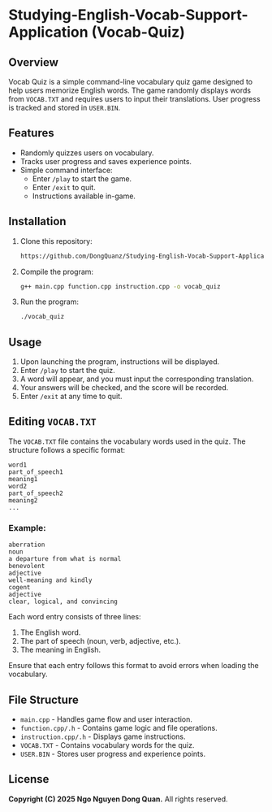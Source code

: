 # Studying-English-Vocab-Support-Application (Vocab-Quiz)

## Overview

Vocab Quiz is a simple command-line vocabulary quiz game designed to help users memorize English words. The game randomly displays words from `VOCAB.TXT` and requires users to input their translations. User progress is tracked and stored in `USER.BIN`.

## Features

- Randomly quizzes users on vocabulary.
- Tracks user progress and saves experience points.
- Simple command interface:
  - Enter `/play` to start the game.
  - Enter `/exit` to quit.
  - Instructions available in-game.

## Installation

1. Clone this repository:
   ```sh
   https://github.com/DongQuanz/Studying-English-Vocab-Support-Application
   ```
2. Compile the program:
   ```sh
   g++ main.cpp function.cpp instruction.cpp -o vocab_quiz
   ```
3. Run the program:
   ```sh
   ./vocab_quiz
   ```

## Usage

1. Upon launching the program, instructions will be displayed.
2. Enter `/play` to start the quiz.
3. A word will appear, and you must input the corresponding translation.
4. Your answers will be checked, and the score will be recorded.
5. Enter `/exit` at any time to quit.

## Editing `VOCAB.TXT`

The `VOCAB.TXT` file contains the vocabulary words used in the quiz. The structure follows a specific format:

```
word1
part_of_speech1
meaning1
word2
part_of_speech2
meaning2
...
```

### Example:
```
aberration
noun
a departure from what is normal
benevolent
adjective
well-meaning and kindly
cogent
adjective
clear, logical, and convincing
```
Each word entry consists of three lines:
1. The English word.
2. The part of speech (noun, verb, adjective, etc.).
3. The meaning in English.

Ensure that each entry follows this format to avoid errors when loading the vocabulary.

## File Structure

- `main.cpp` - Handles game flow and user interaction.
- `function.cpp/.h` - Contains game logic and file operations.
- `instruction.cpp/.h` - Displays game instructions.
- `VOCAB.TXT` - Contains vocabulary words for the quiz.
- `USER.BIN` - Stores user progress and experience points.

## License

**Copyright (C) 2025 Ngo Nguyen Dong Quan.** All rights reserved.

